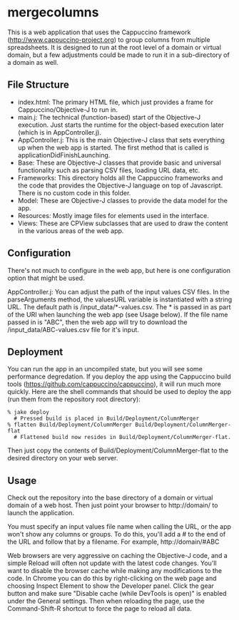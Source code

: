 mergecolumns
============

This is a web application that uses the Cappuccino framework (http://www.cappuccino-project.org) to group columns from multiple spreadsheets.  It is designed to run at the root level of a domain or virtual domain, but a few adjustments could be made to run it in a sub-directory of a domain as well.

File Structure
--------------
- index.html:  The primary HTML file, which just provides a frame for Cappuccino/Objective-J to run in.  
- main.j:  The technical (function-based) start of the Objective-J execution.  Just starts the runtime for the object-based execution later (which is in AppController.j). 
- AppController.j:  This is the main Objective-J class that sets everything up when the web app is started.  The first method that is called is applicationDidFinishLaunching.
- Base:  These are Objective-J classes that provide basic and universal functionality such as parsing CSV files, loading URL data, etc.
- Frameworks:  This directory holds all the Cappuccino frameworks and the code that provides the Objective-J language on top of Javascript.  There is no custom code in this folder.
- Model:  These are Objective-J classes to provide the data model for the app.
- Resources:  Mostly image files for elements used in the interface.
- Views:  These are CPView subclasses that are used to draw the content in the various areas of the web app.

Configuration
-------------
There's not much to configure in the web app, but here is one configuration option that might be used.

AppController.j:  You can adjust the path of the input values CSV files.  In the parseArguments method, the valuesURL variable is instantiated with a string URL.  The default path is /input\_data/*-values.csv.  The * is passed in as part of the URI when launching the web app (see Usage below).  If the file name passed in is "ABC", then the web app will try to download the /input\_data/ABC-values.csv file for it's input.

Deployment
----------
You can run the app in an uncompiled state, but you will see some performance degredation.  If you deploy the app using the Cappuccino build tools (https://github.com/cappuccino/cappuccino), it will run much more quickly.  Here are the shell commands that should be used to deploy the app (run them from the repository root directory):

    % jake deploy
      # Pressed build is placed in Build/Deployment/ColumnMerger
    % flatten Build/Deployment/ColumnMerger Build/Deployment/ColumnMerger-flat
      # Flattened build now resides in Build/Deployment/ColumnMerger-flat.

Then just copy the contents of Build/Deployment/ColumnMerger-flat to the desired directory on your web server.

Usage
-----
Check out the repository into the base directory of a domain or virtual domain of a web host.  Then just point your browser to http://domain/ to launch the application.  

You must specify an input values file name when calling the URL, or the app won't show any columns or groups.  To do this, you'll add a # to the end of the URL and follow that by a filename.  For example, http://domain/#ABC

Web browsers are very aggressive on caching the Objective-J code, and a simple Reload will often not update with the latest code changes.  You'll want to disable the browser cache while making any modifications to the code.  In Chrome you can do this by right-clicking on the web page and choosing Inspect Element to show the Developer panel.  Click the gear button and make sure "Disable cache (while DevTools is open)" is enabled under the General settings.  Then when reloading the page, use the Command-Shift-R shortcut to force the page to reload all data.
